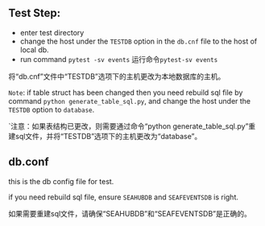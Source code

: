 ## Test Step:

* enter test directory
* change the host under the `TESTDB` option in the `db.cnf` file to the host of local db. 
* run command `pytest -sv events` 运行命令`pytest-sv events`

将“db.cnf”文件中“TESTDB”选项下的主机更改为本地数据库的主机。

`Note`: if table struct has been changed then you need rebuild sql file by command `python generate_table_sql.py`, and change the host under the `TESTDB` option to `database`.

`注意：如果表结构已更改，则需要通过命令“python generate_table_sql.py”重建sql文件，并将“TESTDB”选项下的主机更改为“database”。

## db.conf

this is the db config file for test.

if you need rebuild sql file, ensure `SEAHUBDB` and `SEAFEVENTSDB` is right.

如果需要重建sql文件，请确保“SEAHUBDB”和“SEAFEVENTSDB”是正确的。
